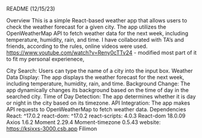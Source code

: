 README (12/15/23)

Overview
This is a simple React-based weather app that allows users to check the weather forecast for a given city. The app utilizes the OpenWeatherMap API to fetch weather data for the next week, including temperature, humidity, rain, and time. I have collaborated with TA’s and friends, according to the rules, online videos were used. https://www.youtube.com/watch?v=Reny0cTTv24 - modified most part of it to fit my personal experienece, 

City Search: Users can type the name of a city into the input box.
Weather Data Display: The app displays the weather forecast for the next week, including temperature, humidity, rain, and time.
Background Change: The app dynamically changes its background based on the time of day in the searched city.
Time of Day Detection: The app determines whether it is day or night in the city based on its timezone.
API Integration: The app makes API requests to OpenWeatherMap to fetch weather data.
Dependencies
React: ^17.0.2
react-dom: ^17.0.2
react-scripts: 4.0.3
React-dom 18.0.09
Axios 1.6.2
Moment 2.29.4
Moment-timezone 0.5.43
website: https://ksjxxs-3000.csb.app
Filimon



